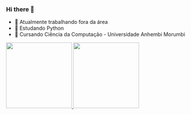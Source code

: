 ### Hi there 👋


- 🔭 Atualmente trabalhando fora da área
- 🌱 Estudando Python
- 🏫 Cursando Ciência da Computação - Universidade Anhembi Morumbi 


<div>
  <a href="https://github.com/rafaballerini">
  <img height="180em" src="https://github-readme-stats.vercel.app/api?username=GuilaGuila&show_icons=true&theme=dark&include_all_commits=true&count_private=true"/>
  <img height="180em" src="https://github-readme-stats.vercel.app/api/top-langs/?username=GuilaGuila&layout=compact&langs_count=7&theme=dark"/>
</div>

